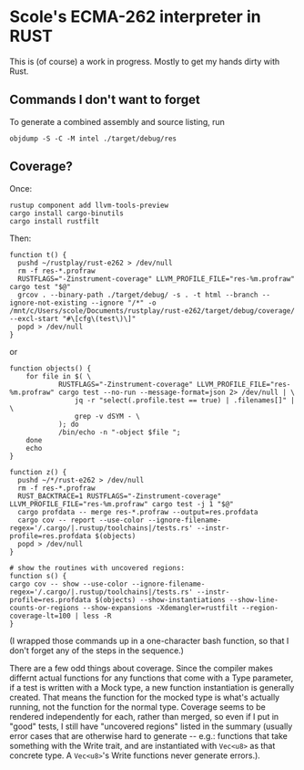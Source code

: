 # Scole's ECMA-262 interpreter in RUST

This is (of course) a work in progress. Mostly to get my hands dirty with Rust.

## Commands I don't want to forget

To generate a combined assembly and source listing, run

```shell
objdump -S -C -M intel ./target/debug/res
```

## Coverage?

Once:

```shell
rustup component add llvm-tools-preview
cargo install cargo-binutils
cargo install rustfilt
```

Then:

```shell
function t() {
  pushd ~/rustplay/rust-e262 > /dev/null
  rm -f res-*.profraw
  RUSTFLAGS="-Zinstrument-coverage" LLVM_PROFILE_FILE="res-%m.profraw" cargo test "$@"
  grcov . --binary-path ./target/debug/ -s . -t html --branch --ignore-not-existing --ignore "/*" -o /mnt/c/Users/scole/Documents/rustplay/rust-e262/target/debug/coverage/ --excl-start "#\[cfg\(test\)\]"
  popd > /dev/null
}
```

or

```shell
function objects() {
    for file in $( \
            RUSTFLAGS="-Zinstrument-coverage" LLVM_PROFILE_FILE="res-%m.profraw" cargo test --no-run --message-format=json 2> /dev/null | \
                jq -r "select(.profile.test == true) | .filenames[]" | \
                grep -v dSYM - \
            ); do 
            /bin/echo -n "-object $file ";
    done
    echo
}

function z() {
  pushd ~/*/rust-e262 > /dev/null
  rm -f res-*.profraw
  RUST_BACKTRACE=1 RUSTFLAGS="-Zinstrument-coverage" LLVM_PROFILE_FILE="res-%m.profraw" cargo test -j 1 "$@"
  cargo profdata -- merge res-*.profraw --output=res.profdata
  cargo cov -- report --use-color --ignore-filename-regex='/.cargo/|.rustup/toolchains|/tests.rs' --instr-profile=res.profdata $(objects)
  popd > /dev/null
}

# show the routines with uncovered regions:
function s() {
cargo cov -- show --use-color --ignore-filename-regex='/.cargo/|.rustup/toolchains|/tests.rs' --instr-profile=res.profdata $(objects) --show-instantiations --show-line-counts-or-regions --show-expansions -Xdemangler=rustfilt --region-coverage-lt=100 | less -R
}
```

(I wrapped those commands up in a one-character bash function, so that I don't forget any of the steps in the sequence.)

There are a few odd things about coverage. Since the compiler makes differnt actual functions for any functions that come with a Type parameter,
if a test is written with a Mock type, a new function instantiation is generally created. That means the function for the mocked type is what's actually
running, not the function for the normal type. Coverage seems to be rendered independently for each, rather than merged, so even if I put in "good" tests,
I still have "uncovered regions" listed in the summary (usually error cases that are otherwise hard to generate -- e.g.: functions that take something with the Write trait, and are instantiated with `Vec<u8>` as that concrete type. A `Vec<u8>`'s Write functions never generate errors.).
